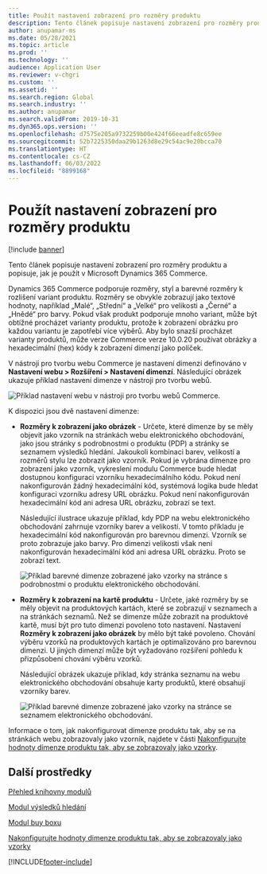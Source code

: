 ```yaml
---
title: Použít nastavení zobrazení pro rozměry produktu
description: Tento článek popisuje nastavení zobrazení pro rozměry produktu a popisuje, jak je použít v Microsoft Dynamics 365 Commerce.
author: anupamar-ms
ms.date: 05/28/2021
ms.topic: article
ms.prod: ''
ms.technology: ''
audience: Application User
ms.reviewer: v-chgri
ms.custom: ''
ms.assetid: ''
ms.search.region: Global
ms.search.industry: ''
ms.author: anupamar
ms.search.validFrom: 2019-10-31
ms.dyn365.ops.version: ''
ms.openlocfilehash: d7575e205a9732259b00e424f66eeadfe8c659ee
ms.sourcegitcommit: 52b7225350daa29b1263d8e29c54ac9e20bcca70
ms.translationtype: HT
ms.contentlocale: cs-CZ
ms.lasthandoff: 06/03/2022
ms.locfileid: "8899168"
---
```

# <a name="apply-display-settings-for-product-dimensions"></a>Použít nastavení zobrazení pro rozměry produktu

[!include [banner](includes/banner.md)]


Tento článek popisuje nastavení zobrazení pro rozměry produktu a popisuje, jak je použít v Microsoft Dynamics 365 Commerce.

Dynamics 365 Commerce podporuje rozměry, styl a barevné rozměry k rozlišení variant produktu. Rozměry se obvykle zobrazují jako textové hodnoty, například „Malé“, „Střední“ a „Velké“ pro velikosti a „Černé“ a „Hnědé“ pro barvy. Pokud však produkt podporuje mnoho variant, může být obtížné procházet varianty produktu, protože k zobrazení obrázku pro každou variantu je zapotřebí více výběrů. Aby bylo snazší procházet varianty produktů, může verze Commerce verze 10.0.20 používat obrázky a hexadecimální (hex) kódy k zobrazení dimenzí jako políček.

V nástroji pro tvorbu webu Commerce je nastavení dimenzí definováno v **Nastavení webu \> Rozšíření \> Nastavení dimenzí**. Následující obrázek ukazuje příklad nastavení dimenze v nástroji pro tvorbu webů.

![Příklad nastavení webu v nástroji pro tvorbu webů Commerce.](./dev-itpro/media/swatch_site_settings.PNG)

K dispozici jsou dvě nastavení dimenze:

- **Rozměry k zobrazení jako obrázek** - Určete, které dimenze by se měly objevit jako vzorník na stránkách webu elektronického obchodování, jako jsou stránky s podrobnostmi o produktu (PDP) a stránky se seznamem výsledků hledání. Jakoukoli kombinaci barev, velikostí a rozměrů stylu lze zobrazit jako vzorník. Pokud je vybrána dimenze pro zobrazení jako vzorník, vykreslení modulu Commerce bude hledat dostupnou konfiguraci vzorníku hexadecimálního kódu. Pokud není nakonfigurován žádný hexadecimální kód, systémová logika bude hledat konfiguraci vzorníku adresy URL obrázku. Pokud není nakonfigurován hexadecimální kód ani adresa URL obrázku, zobrazí se text.

    Následující ilustrace ukazuje příklad, kdy PDP na webu elektronického obchodování zahrnuje vzorníky barev a velikostí. V tomto příkladu je hexadecimální kód nakonfigurován pro barevnou dimenzi. Vzorník se proto zobrazuje jako barvy. Pro dimenzi velikosti však není nakonfigurován hexadecimální kód ani adresa URL obrázku. Proto se zobrazí text.

    ![Příklad barevné dimenze zobrazené jako vzorky na stránce s podrobnostmi o produktu elektronického obchodování.](./dev-itpro/media/swatch_pdp.png)

- **Rozměry k zobrazení na kartě produktu** - Určete, jaké rozměry by se měly objevit na produktových kartách, které se zobrazují v seznamech a na stránkách seznamů. Než se dimenze může zobrazit na produktové kartě, musí být pro tuto dimenzi povoleno toto nastavení. Nastavení **Rozměry k zobrazení jako obrázek** by mělo být také povoleno. Chování výběru vzorků na produktových kartách je optimalizováno pro barevnou dimenzi. U jiných dimenzí může být vyžadováno rozšíření pohledu k přizpůsobení chování výběru vzorků.

    Následující obrázek ukazuje příklad, kdy stránka seznamu na webu elektronického obchodování obsahuje karty produktů, které obsahují vzorníky barev.

    ![Příklad barevné dimenze zobrazené jako vzorky na stránce se seznamem elektronického obchodování.](./dev-itpro/media/swatch_searchresults.PNG)

Informace o tom, jak nakonfigurovat dimenze produktu tak, aby se na stránkách webu zobrazovaly jako vzorník, najdete v části [Nakonfigurujte hodnoty dimenze produktu tak, aby se zobrazovaly jako vzorky](./dev-itpro/dimensions-swatch.md).

## <a name="additional-resources"></a>Další prostředky

[Přehled knihovny modulů](starter-kit-overview.md)

[Modul výsledků hledání](search-result-module.md)

[Modul buy boxu](add-buy-box.md)

[Nakonfigurujte hodnoty dimenze produktu tak, aby se zobrazovaly jako vzorky](./dev-itpro/dimensions-swatch.md)

[!INCLUDE[footer-include](../includes/footer-banner.md)]
